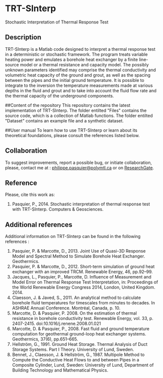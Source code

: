 TRT-SInterp
===========

Stochastic Interpretation of Thermal Response Test

## Description
TRT-SInterp is a Matlab code designed to interpret a thermal response test in a deterministic or stochastic framework. The program treats variable heating power and emulates a borehole heat exchanger by a finite line-source model or a thermal resistance and capacity model. The possibly unknown parameters identified may comprise the thermal conductivity and volumetric heat capacity of the ground and grout, as well as the spacing between the pipes and the initial ground temperature. It is possible to integrate to the inversion the temperature measurements made at various depths in the fluid and grout and to take into account the fluid flow rate and the thermal capacity of the underground components.  

##Content of the repository
This repository contains the latest implementation of TRT-SInterp.  The folder entilted "Files" contains the source code, which is a collection of Matlab functions. The folder entilted "Dataset" contains an example file and a synthetic dataset.

##User manual
To learn how to use TRT-SInterp or learn about its theoretical foundations, please consult the references listed below.

## Collaboration 
To suggest improvements, report a possible bug, or initiate collaboration, please, contact me at : philippe.pasquier@polymtl.ca or on [ResearchGate](https://www.researchgate.net/profile/Philippe_Pasquier2).

## Reference
Please, cite this work as:

1. Pasquier, P., 2014. Stochastic interpretation of thermal response test with TRT-SInterp.  Computers & Geosciences.

## Additional references
Additional information on TRT-SInterp can be found in the following references :

1. Pasquier, P. & Marcotte, D., 2013. Joint Use of Quasi-3D Response Model and Spectral Method to Simulate Borehole Heat Exchanger. Geothermics.
2. Pasquier, P. & Marcotte, D., 2012. Short-term simulation of ground heat exchanger with an improved TRCM. Renewable Energy, 46, pp.92–99.
3. Jacques, L., Pasquier, P., Marcotte, D.  Influence of Measurement and Model Error on Thermal Response Test Interpretation, in: Proceedings of the World Renewable Energy Congress 2014, London, United Kingdom. 2014.
4. Claesson, J. & Javed, S., 2011. An analytical method to calculate borehole fluid temperatures for timescales from minutes to decades. In ASHRAE Annual Conference. Montréal, Canada, p. 10.
5. Marcotte, D. & Pasquier, P. 2008.  On the estimation of thermal resistance in borehole conductivity test. Renewable Energy, vol. 33, p. 2407-2415. doi:10.1016/j.renene.2008.01.021
6. Marcotte, D. & Pasquier, P., 2008. Fast fluid and ground temperature computation for geothermal ground-loop heat exchanger systems. Geothermics, 37(6), pp.651–665.
7. Hellström, G., 1991. Ground Heat Storage. Thermal Analysis of Duct Storage Systems. Part I Theory. University of Lund,  Sweden.
8. Bennet, J., Claesson, J. & Hellström, G., 1987. Multipole Method to Compute  the Conductive Heat Flows to and between Pipes in a Composite Cylinder, Lund, Sweden: University of Lund, Department of Building Technology and Mathematical Physics.
